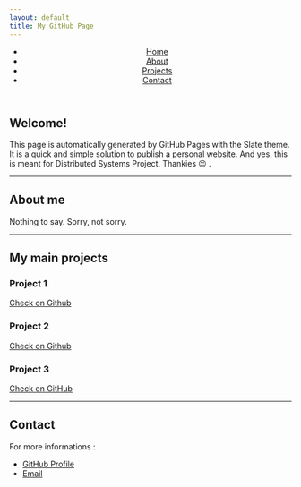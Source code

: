 ```yaml
---
layout: default
title: My GitHub Page
---
```


<header>
  <nav>
    <ul class="flex justify-between bg-blue-500 text-white p-4">
      <li><a href="#Welcome" class="hover:underline">Home</a></li>
      <li><a href="#About" class="hover:underline">About</a></li>
      <li><a href="#Projects" class="hover:underline">Projects</a></li>
      <li><a href="#Contact" class="hover:underline">Contact</a></li>
    </ul>
  </nav>
</header>

<section id="Welcome" class="p-6 bg-gray-100">
  <h1 class="text-4xl font-bold">Welcome!</h1>
  <p class="mt-4">This page is automatically generated by GitHub Pages with the Slate theme. It is a quick and simple solution to publish a personal website.
    And yes, this is meant for Distributed Systems Project. Thankies 😉
.</p>
</section>

---

<section id="About" class="p-6 bg-white">
  <h2 class="text-3xl font-semibold">About me</h2>
  <p>Nothing to say. Sorry, not sorry.</p>
</section>

---

<section id="Projects" class="p-6 bg-gray-100">
  <h2 class="text-3xl font-semibold">My  main projects</h2>
  <div class="grid grid-cols-1 md:grid-cols-3 gap-6 mt-4">
    <div class="p-4 bg-white shadow rounded">
      <h3 class="text-xl font-bold">Project 1</h3>
      <a href="https://github.com/RoxanaGoina/MindHealth---Application-for-monitoring-mental-health-and-detecting-depression" class="text-blue-500 hover:underline" target="_blank">Check on Github</a>
    </div>
    <div class="p-4 bg-white shadow rounded">
      <h3 class="text-xl font-bold">Project 2</h3>
      <a href="https://github.com/RoxanaGoina/Nokia-Overflow" class="text-blue-500 hover:underline" target="_blank">Check on Github</a>
    </div>
    <div class="p-4 bg-white shadow rounded">
      <h3 class="text-xl font-bold">Project 3</h3>
      <a href="https://github.com/RoxanaGoina/Shop-Anime-Merch-Aplication" class="text-blue-500 hover:underline" target="_blank">Check on GitHub</a>
    </div>
  </div>
</section>

---

<section id="Contact" class="p-6 bg-white">
  <h2 class="text-3xl font-semibold">Contact</h2>
  <p>For more informations :</p>
  <ul class="mt-4">
    <li><a href="https://github.com/roxanagoina" class="text-blue-500 hover:underline">GitHub Profile</a></li>
    <li><a href="mailto:roxana.goina02@e-uvt.ro" class="text-blue-500 hover:underline">Email</a></li>
  </ul>
</section>

